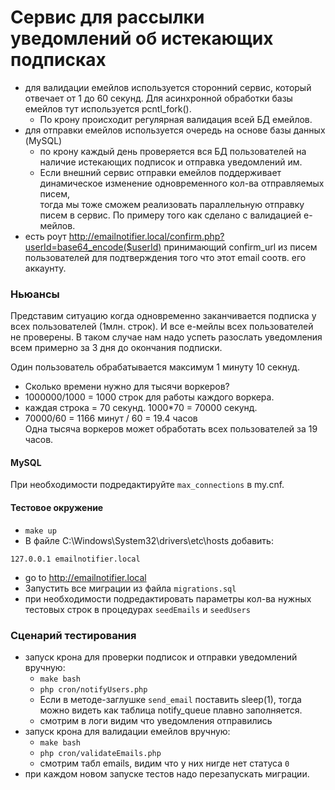 # Сервис для рассылки уведомлений об истекающих подписках

- для валидации емейлов используется сторонний сервис, который отвечает от 1 до 60 секунд. Для асинхронной обработки
базы емейлов тут используется pcntl_fork().
  - По крону происходит регулярная валидация всей БД емейлов.
- для отправки емейлов используется очередь на основе базы данных (MySQL)
    - по крону каждый день проверяется вся БД пользователей на наличие истекающих подписок и отправка уведомлений им.
    - Если внешний сервис отправки емейлов поддерживает динамическое изменение одновременного кол-ва отправляемых писем,  
  тогда мы тоже сможем реализовать параллельную отправку писем в сервис. По примеру того как сделано с валидацией е-мейлов.
- есть роут http://emailnotifier.local/confirm.php?userId=base64_encode($userId) принимающий confirm_url из писем пользователей для подтверждения того что этот email соотв. его аккаунту.


### Ньюансы
Представим ситуацию когда одновременно заканчивается подписка у всех пользователей (1млн. строк).
И все е-мейлы всех пользователей не проверены.
В таком случае нам надо успеть разослать уведомления всем примерно за 3 дня до окончания подписки.

Один пользователь обрабатывается максимум 1 минуту 10 секнуд.
- Сколько времени нужно для тысячи воркеров? 
- 1000000/1000 = 1000 строк для работы каждого воркера.
- каждая строка = 70 секунд. 1000*70 = 70000 секунд.
- 70000/60 = 1166 минут / 60 = 19.4 часов   
Одна тысяча воркеров может обработать всех пользователей за 19 часов.

#### MySQL
При необходимости подредактируйте `max_connections` в my.cnf.

#### Тестовое окружение
- `make up`
- В файле C:\Windows\System32\drivers\etc\hosts добавить:
```
127.0.0.1 emailnotifier.local
```
- go to http://emailnotifier.local
- Запустить все миграции из файла `migrations.sql`
- при необходимости подредактировать параметры кол-ва нужных тестовых строк в процедурах `seedEmails` и `seedUsers`

### Сценарий тестирования

- запуск крона для проверки подписок и отправки уведомлений вручную: 
  - `make bash`
  - `php cron/notifyUsers.php`
  - Если в методе-заглушке `send_email` поставить sleep(1), тогда можно видеть как таблица notify_queue плавно заполняется.
  - смотрим в логи видим что уведомления отправились
- запуск крона для валидации емейлов вручную: 
  - `make bash`
  - `php cron/validateEmails.php`
  - смотрим табл emails, видим что у них нигде нет статуса `0`
- при каждом новом запуске тестов надо перезапускать миграции.
